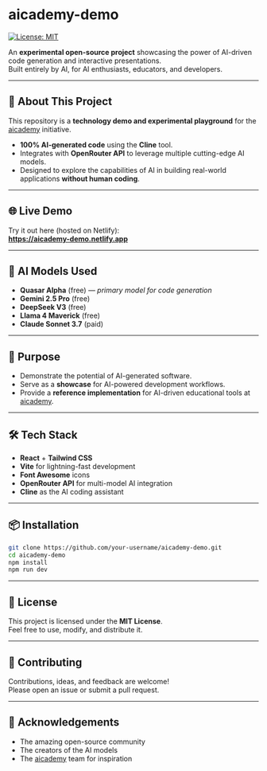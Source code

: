 # aicademy-demo

[![License: MIT](https://img.shields.io/badge/License-MIT-yellow.svg)](LICENSE)

An **experimental open-source project** showcasing the power of AI-driven code generation and interactive presentations.  
Built entirely by AI, for AI enthusiasts, educators, and developers.

---

## 🚀 About This Project

This repository is a **technology demo and experimental playground** for the [aicademy](https://aicademy.org) initiative.

- **100% AI-generated code** using the **Cline** tool.
- Integrates with **OpenRouter API** to leverage multiple cutting-edge AI models.
- Designed to explore the capabilities of AI in building real-world applications **without human coding**.

---

## 🌐 Live Demo

Try it out here (hosted on Netlify):  
**https://aicademy-demo.netlify.app**

---

## 🤖 AI Models Used

- **Quasar Alpha** (free) — *primary model for code generation*
- **Gemini 2.5 Pro** (free)
- **DeepSeek V3** (free)
- **Llama 4 Maverick** (free)
- **Claude Sonnet 3.7** (paid)

---

## 🎯 Purpose

- Demonstrate the potential of AI-generated software.
- Serve as a **showcase** for AI-powered development workflows.
- Provide a **reference implementation** for AI-driven educational tools at [aicademy](https://aicademy.org).

---

## 🛠️ Tech Stack

- **React** + **Tailwind CSS**
- **Vite** for lightning-fast development
- **Font Awesome** icons
- **OpenRouter API** for multi-model AI integration
- **Cline** as the AI coding assistant

---

## 📦 Installation

```bash
git clone https://github.com/your-username/aicademy-demo.git
cd aicademy-demo
npm install
npm run dev
```

---

## 📄 License

This project is licensed under the **MIT License**.  
Feel free to use, modify, and distribute it.

---

## 🙌 Contributing

Contributions, ideas, and feedback are welcome!  
Please open an issue or submit a pull request.

---

## 🌟 Acknowledgements

- The amazing open-source community
- The creators of the AI models
- The [aicademy](https://aicademy.org) team for inspiration
